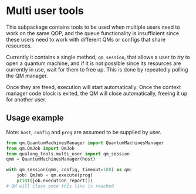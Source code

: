 # Multi user tools

This subpackage contains tools to be used when multiple users need to work
on the same QOP, and the queue functionality is insufficient since these
users need to work with different QMs or configs that share resources.

Currently it contains a single method, `qm_session`, that allows a user to _try_ to
open a quantum machine, and if it is not possible since its resources are currently in use,
wait for them to free up. This is done by repeatedly polling the QM manager.

Once they are freed, execution will start automatically.
Once the context manager code block is exited, the QM will close automatically, freeing it up
for another user.

## Usage example

Note: `host`, `config` and `prog` are assumed to be supplied by user.

```python
from qm.QuantumMachinesManager import QuantumMachinesManager
from qm.QmJob import QmJob
from qualang_tools.multi_user import qm_session
qmm = QuantumMachinesManager(host)

with qm_session(qmm, config, timeout=100) as qm:
    job: QmJob = qm.execute(prog)
    print(job.execution_report())
# QM will close once this line is reached    
    
```